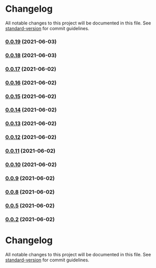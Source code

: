 # Changelog

All notable changes to this project will be documented in this file. See [standard-version](https://github.com/conventional-changelog/standard-version) for commit guidelines.

### [0.0.19](https://github.com/KDJack/el-plus-form/compare/v0.0.18...v0.0.19) (2021-06-03)

### [0.0.18](https://github.com/KDJack/el-plus-form/compare/v0.0.17...v0.0.18) (2021-06-03)

### [0.0.17](https://github.com/KDJack/el-plus-form/compare/v0.0.16...v0.0.17) (2021-06-02)

### [0.0.16](https://github.com/KDJack/el-plus-form/compare/v0.0.15...v0.0.16) (2021-06-02)

### [0.0.15](https://github.com/KDJack/el-plus-form/compare/v0.0.14...v0.0.15) (2021-06-02)

### [0.0.14](https://github.com/KDJack/el-plus-form/compare/v0.0.13...v0.0.14) (2021-06-02)

### [0.0.13](https://github.com/KDJack/el-plus-form/compare/v0.0.12...v0.0.13) (2021-06-02)

### [0.0.12](https://github.com/KDJack/el-plus-form/compare/v0.0.11...v0.0.12) (2021-06-02)

### [0.0.11](https://github.com/KDJack/el-plus-form/compare/v0.0.10...v0.0.11) (2021-06-02)

### [0.0.10](https://github.com/KDJack/el-plus-form/compare/v0.0.9...v0.0.10) (2021-06-02)

### [0.0.9](https://github.com/KDJack/el-plus-form/compare/v0.0.8...v0.0.9) (2021-06-02)

### [0.0.8](https://github.com/KDJack/el-plus-form/compare/v0.0.6...v0.0.8) (2021-06-02)

### [0.0.5](https://github.com/KDJack/el-plus-form/compare/v0.0.3...v0.0.5) (2021-06-02)

### [0.0.2](https://github.com/KDJack/el-plus-form/compare/v0.0.3...v0.0.2) (2021-06-02)

# Changelog

All notable changes to this project will be documented in this file. See [standard-version](https://github.com/conventional-changelog/standard-version) for commit guidelines.
